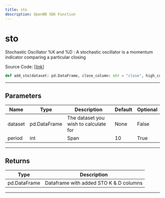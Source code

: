```yaml
---
title: sto
description: OpenBB SDK Function
---
```


# sto

Stochastic Oscillator %K and %D : A stochastic oscillator is a momentum indicator comparing a particular closing

Source Code: [[link](https://github.com/OpenBB-finance/OpenBBTerminal/tree/main/openbb_terminal/forecast/forecast_model.py#L175)]

```python
def add_sto(dataset: pd.DataFrame, close_column: str = "close", high_column: str = "high", low_column: str = "low", period: int = 10) -> pd.DataFrame
```
---
## Parameters

| Name | Type | Description | Default | Optional |
| ---- | ---- | ----------- | ------- | -------- |
| dataset | pd.DataFrame | The dataset you wish to calculate for | None | False |
| period | int | Span | 10 | True |

---
## Returns

| Type | Description |
| ---- | ----------- |
| pd.DataFrame | Dataframe with added STO K & D columns |

---
